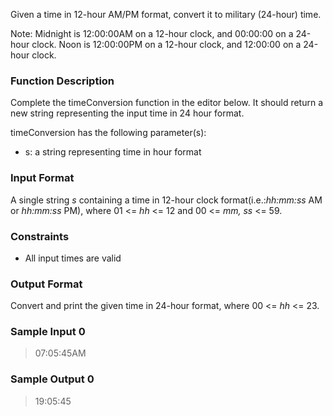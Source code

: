 Given a time in 12-hour AM/PM format, convert it to military (24-hour) time.

Note: Midnight is 12:00:00AM on a 12-hour clock, and 00:00:00 on a 24-hour clock. Noon is 12:00:00PM on a 12-hour clock, and 12:00:00 on a 24-hour clock.

### Function Description

Complete the timeConversion function in the editor below. It should return a new string representing the input time in 24 hour format.

timeConversion has the following parameter(s):
* s: a string representing time in  hour format

### Input Format

A single string _s_ containing a time in 12-hour clock format(i.e.:_hh:mm:ss_ AM or _hh:mm:ss_ PM), where 01 <= _hh_ <= 12 and 00 <= _mm, ss_ <= 59.

### Constraints

* All input times are valid

### Output Format

Convert and print the given time in 24-hour format, where 00 <= _hh_ <= 23.

### Sample Input 0

> 07:05:45AM

### Sample Output 0

> 19:05:45


